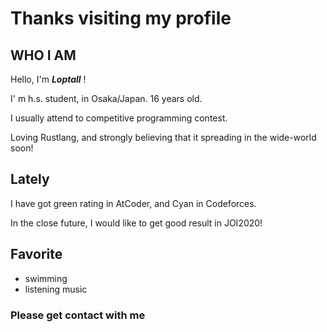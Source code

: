 # Thanks visiting my profile

## WHO I AM

Hello, I'm ***Loptall*** !

I' m h.s. student, in Osaka/Japan. 16 years old.

I usually attend to competitive programming contest.

Loving Rustlang, and strongly believing that it spreading in the wide-world soon!

## Lately

I have got green rating in AtCoder, and Cyan in Codeforces.

In the close future, I would like to get good result in JOI2020!

## Favorite

- swimming
- listening music

### Please get contact with me
